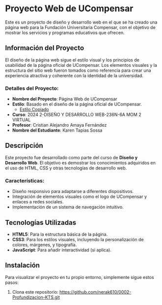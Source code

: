 # Proyecto Web de UCompensar

Este es un proyecto de diseño y desarrollo web en el que se ha creado una página web para la Fundación Universitaria Compensar, con el objetivo de mostrar los servicios y programas educativos que ofrecen.

## Información del Proyecto

El diseño de la página web sigue el estilo visual y los principios de usabilidad de la página oficial de UCompensar. Los elementos visuales y la estructura del sitio web fueron tomados como referencia para crear una experiencia atractiva y coherente con la identidad de la universidad.

### Detalles del Proyecto:
- **Nombre del Proyecto**: Página Web de UCompensar
- **Estilo**: Basado en el diseño de la página oficial de UCompensar.
  - [Estilo Copiado](https://ucompensar.edu.co/programas/mercadeo-y-publicidad-bogota/)
- **Curso**: 2024 2-DISEÑO Y DESARROLLO WEB-236N-6A MOM 2 VIRTUAL
- **Profesor**: Cristian Alejandro Amaya Fernández
- **Nombre del Estudiante**: Karen Tapias Sossa

## Descripción

Este proyecto fue desarrollado como parte del curso de **Diseño y Desarrollo Web**. El objetivo es demostrar los conocimientos adquiridos en el uso de HTML, CSS y otras tecnologías de desarrollo web.

### Características:
- Diseño responsivo para adaptarse a diferentes dispositivos.
- Integración de elementos visuales como el logo de UCompensar y enlaces a redes sociales.
- Implementación de un sistema de navegación intuitivo.

## Tecnologías Utilizadas

- **HTML5**: Para la estructura básica de la página.
- **CSS3**: Para los estilos visuales, incluyendo la personalización de colores, márgenes, y tipografía.
- **JavaScript**: Para añadir interactividad (si aplica).
  
## Instalación

Para visualizar el proyecto en tu propio entorno, simplemente sigue estos pasos:

1. Clona este repositorio: https://github.com/nerak610/0002-Profundizacion-KTS.git

